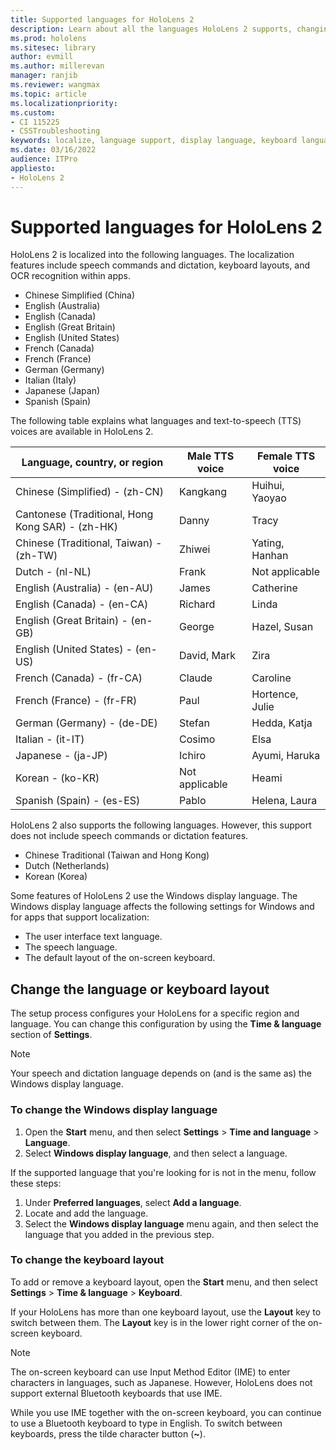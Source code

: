 ```yaml
---
title: Supported languages for HoloLens 2
description: Learn about all the languages HoloLens 2 supports, changing keyboard layouts, and updating the Windows display language.
ms.prod: hololens
ms.sitesec: library
author: evmill
ms.author: millerevan
manager: ranjib
ms.reviewer: wangmax
ms.topic: article
ms.localizationpriority:
ms.custom: 
- CI 115225
- CSSTroubleshooting
keywords: localize, language support, display language, keyboard language, IME, keyboard layout
ms.date: 03/16/2022
audience: ITPro
appliesto:
- HoloLens 2
---
```


# Supported languages for HoloLens 2

HoloLens 2 is localized into the following languages. The localization features include speech commands and dictation, keyboard layouts, and OCR recognition within apps.

- Chinese Simplified (China)
- English (Australia)
- English (Canada)
- English (Great Britain)
- English (United States)
- French (Canada)
- French (France)
- German (Germany)
- Italian (Italy)
- Japanese (Japan)
- Spanish (Spain)

The following table explains what languages and text-to-speech (TTS) voices are available in HoloLens 2.

| Language,   country, or region                     | Male TTS voice | Female TTS voice |
|----------------------------------------------------|----------------|------------------|
| Chinese (Simplified) - (zh-CN)                     | Kangkang       | Huihui, Yaoyao   |
| Cantonese (Traditional, Hong Kong SAR) - (zh-HK)   | Danny          | Tracy    |
| Chinese (Traditional, Taiwan) - (zh-TW)       |   Zhiwei         | Yating, Hanhan   |
| Dutch - (nl-NL)                                | Frank          | Not applicable   |
| English (Australia) - (en-AU)                      | James          | Catherine        |
| English (Canada) - (en-CA)                         | Richard        | Linda            |
| English (Great Britain) - (en-GB)            |    George         | Hazel, Susan     |
| English (United States) - (en-US)                | David, Mark    | Zira             |
| French (Canada) - (fr-CA)                          | Claude         | Caroline         |
| French (France) - (fr-FR)                          | Paul           | Hortence, Julie  |
| German (Germany) - (de-DE)                         | Stefan         | Hedda, Katja        |
| Italian - (it-IT)                                   | Cosimo         | Elsa             |
| Japanese - (ja-JP)                                 | Ichiro         | Ayumi, Haruka    |
| Korean - (ko-KR)                                   | Not applicable | Heami            |
| Spanish (Spain) - (es-ES)                          | Pablo          | Helena, Laura    |

HoloLens 2 also supports the following languages. However, this support does not include speech commands or dictation features.

- Chinese Traditional (Taiwan and Hong Kong)
- Dutch (Netherlands)
- Korean (Korea)

Some features of HoloLens 2 use the Windows display language. The Windows display language affects the following settings for Windows and for apps that support localization:

- The user interface text language.
- The speech language.
- The default layout of the on-screen keyboard.

## Change the language or keyboard layout

The setup process configures your HoloLens for a specific region and language. You can change this configuration by using the **Time & language** section of **Settings**.

> [!NOTE]  
> Your speech and dictation language depends on (and is the same as) the Windows display language.

### To change the Windows display language

1. Open the **Start** menu, and then select **Settings** > **Time and language** > **Language**.
2. Select **Windows display language**, and then select a language.  

If the supported language that you're looking for is not in the menu, follow these steps:  

1. Under **Preferred languages**, select **Add a language**.
2. Locate and add the language.
3. Select the **Windows display language** menu again, and then select the language that you added in the previous step.

### To change the keyboard layout

To add or remove a keyboard layout, open the **Start** menu, and then select **Settings** > **Time & language** > **Keyboard**.

If your HoloLens has more than one keyboard layout, use the **Layout** key to switch between them. The **Layout** key is in the lower right corner of the on-screen keyboard.

> [!NOTE]  
> The on-screen keyboard can use Input Method Editor (IME) to enter characters in languages, such as Japanese. However, HoloLens does not support external Bluetooth keyboards that use IME.
>  
> While you use IME together with the on-screen keyboard, you can continue to use a Bluetooth keyboard to type in English. To switch between keyboards, press the tilde character button (**~**).
